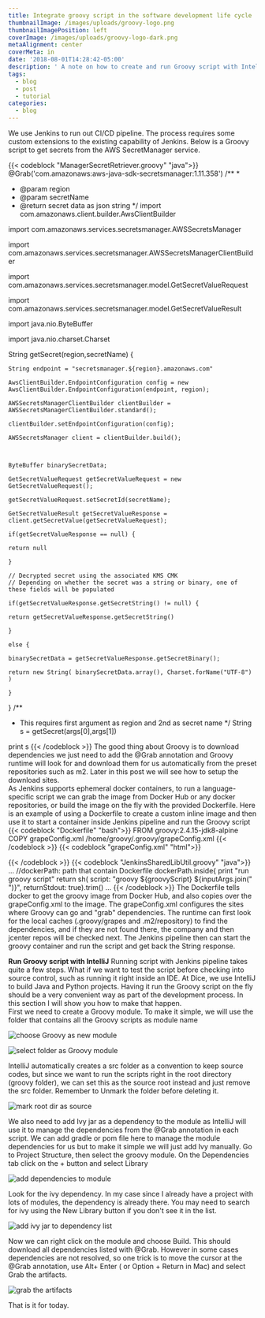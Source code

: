 ```yaml
---
title: Integrate groovy script in the software development life cycle
thumbnailImage: /images/uploads/groovy-logo.png
thumbnailImagePosition: left
coverImage: /images/uploads/groovy-logo-dark.png
metaAlignment: center
coverMeta: in
date: '2018-08-01T14:28:42-05:00'
description: ' A note on how to create and run Groovy script with Intellij'
tags:
  - blog
  - post
  - tutorial
categories:
  - blog
---
```

We use Jenkins to run out CI/CD pipeline. The process requires some custom extensions to the existing capability of Jenkins. Below is a Groovy script to get secrets from the AWS SecretManager service.

{{< codeblock "ManagerSecretRetriever.groovy" "java">}}
@Grab('com.amazonaws:aws-java-sdk-secretsmanager:1.11.358')
/**
*
* @param region
* @param secretName
* @return secret data as json string
*/
  import com.amazonaws.client.builder.AwsClientBuilder

import com.amazonaws.services.secretsmanager.AWSSecretsManager

import com.amazonaws.services.secretsmanager.AWSSecretsManagerClientBuilder

import com.amazonaws.services.secretsmanager.model.GetSecretValueRequest

import com.amazonaws.services.secretsmanager.model.GetSecretValueResult

import java.nio.ByteBuffer

import java.nio.charset.Charset

String getSecret(region,secretName) {

```
String endpoint = "secretsmanager.${region}.amazonaws.com"

AwsClientBuilder.EndpointConfiguration config = new AwsClientBuilder.EndpointConfiguration(endpoint, region);

AWSSecretsManagerClientBuilder clientBuilder = AWSSecretsManagerClientBuilder.standard();

clientBuilder.setEndpointConfiguration(config);

AWSSecretsManager client = clientBuilder.build();



ByteBuffer binarySecretData;

GetSecretValueRequest getSecretValueRequest = new GetSecretValueRequest();

getSecretValueRequest.setSecretId(secretName);

GetSecretValueResult getSecretValueResponse = client.getSecretValue(getSecretValueRequest);

if(getSecretValueResponse == null) {

return null

}

// Decrypted secret using the associated KMS CMK
// Depending on whether the secret was a string or binary, one of these fields will be populated

if(getSecretValueResponse.getSecretString() != null) {

return getSecretValueResponse.getSecretString()

}

else {

binarySecretData = getSecretValueResponse.getSecretBinary();

return new String( binarySecretData.array(), Charset.forName("UTF-8") )

}
```

}
/**
* This requires first argument as region and 2nd as secret name
*/
  String s = getSecret(args\[0],args\[1])

print s
{{< /codeblock >}}
The good thing about Groovy is to download dependencies we just need to add the @Grab annotation and Groovy runtime will look for and download them for us automatically from the preset repositories such as m2. Later in this post we will see how to setup the download sites.<br/> 
As Jenkins supports ephemeral docker containers, to run a language-specific script we can grab the image from Docker Hub or any docker repositories, or build the image on the fly with the provided Dockerfile. Here is an example of using a Dockerfile to create a custom inline image and then use it to start a container inside Jenkins pipeline and run the Groovy script
{{< codeblock "Dockerfile" "bash">}}
FROM groovy:2.4.15-jdk8-alpine
COPY grapeConfig.xml /home/groovy/.groovy/grapeConfig.xml
{{< /codeblock >}}
{{< codeblock "grapeConfig.xml" "html">}}

<?xml version="1.0"?>

<ivysettings>
  <settings defaultResolver="downloadGrapes"/>
  <resolvers>
    <chain name="downloadGrapes" returnFirst="true">
      <filesystem name="cachedGrapes">
        <ivy pattern="${user.home}/.groovy/grapes/\\[organisation]/\\[module]/ivy-\\[revision].xml"/>
        <artifact pattern="${user.home}/.groovy/grapes/\\[organisation]/\\[module]/\\[type]s/\\[artifact]-\\[revision](-\\[classifier]).\\[ext]"/>
      </filesystem>
      <ibiblio name="localm2" root="file:${user.home}/.m2/repository/" checkmodified="true" changingPattern=".*" changingMatcher="regexp" m2compatible="true"/>
      <!-- todo add 'endorsed groovy extensions' resolver here -->
      <ibiblio name="company-repo" root="http://artifactory.services.company.com/artifactory/jcenter/" m2compatible="true"/>
      <ibiblio name="jcenter" root="https://jcenter.bintray.com/" m2compatible="true"/>
      <ibiblio name="ibiblio" m2compatible="true"/>
    </chain>
  </resolvers>
</ivysettings>
{{< /codeblock >}}
{{< codeblock "JenkinsSharedLibUtil.groovy" "java">}}
...
//dockerPath: path that contain Dockerfile
dockerPath.inside{
        print "run groovy script"
        return sh(
                script: "groovy ${groovyScript} ${inputArgs.join(" ")}",
                returnStdout: true).trim()
...
{{< /codeblock >}}
The Dockerfile tells docker to get the groovy image from Docker Hub, and also copies over the grapeConfig.xml to the image. The grapeConfig.xml configures the sites where Groovy can go and "grab" dependencies. The runtime can first look for the local caches (.groovy/grapes and .m2/repository) to find the dependencies, and if they are not found there, the company  and then jcenter repos will be checked next. The Jenkins pipeline then can start the groovy container and run the script and get back the String response.

**Run Groovy script with IntelliJ**
Running script with Jenkins pipeline takes quite a few steps. What if we want to test the script before checking into source control, such as running it right inside an IDE. At Dice, we use IntelliJ to build Java and Python projects. Having it run the Groovy script on the fly should be a very convenient way as part of the development process. In this section I will show you how to make that happen.<br/>
First we need to create a Groovy module. To make it simple, we will use the folder that contains all the Groovy scripts as module name

![choose Groovy as new module](/images/uploads/screen-shot-2018-08-01-at-4.30.19-pm.png)

![select folder as Groovy module](/images/uploads/screen-shot-2018-08-01-at-4.32.06-pm.png)

IntelliJ automatically creates a src folder as a convention to keep source codes, but since we want to run the scripts right in the root directory (groovy folder), we can set this as the source root instead and just remove the src folder. Remember to Unmark the folder before deleting it.

![mark root dir as source](/images/uploads/screen-shot-2018-08-01-at-4.36.32-pm.png)

We also need to add Ivy jar as a dependency to the module as IntelliJ will use it to manage the dependencies from the @Grab annotation in each script. We can add gradle or pom file here to manage the module dependencies for us but to make it simple we will just add Ivy manually. Go to Project Structure, then select the groovy module. On the Dependencies tab click on the + button and select Library

![add dependencies to module](/images/uploads/screen-shot-2018-08-01-at-4.43.35-pm.png)

Look for the ivy dependency. In my case since I already have a project with lots of modules, the dependency is already there. You may need to search for ivy using the New Library button if you don't see it in the list.

![add ivy jar to dependency list](/images/uploads/screen-shot-2018-08-01-at-4.44.52-pm.png)

Now we can right click on the module and choose Build. This should download all dependencies listed with @Grab. However in some cases dependencies are not resolved, so one trick is to move the cursor at the @Grab annotation, use Alt+ Enter ( or Option + Return in Mac) and select Grab the artifacts. 

![grab the artifacts](/images/uploads/screen-shot-2018-08-01-at-6.53.37-pm.png)

That is it for today.
